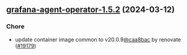 

## [grafana-agent-operator-1.5.2](https://github.com/truecharts/charts/compare/grafana-agent-operator-1.5.1...grafana-agent-operator-1.5.2) (2024-03-12)

### Chore



- update container image common to v20.0.9[@caa8bac](https://github.com/caa8bac) by renovate ([#19179](https://github.com/truecharts/charts/issues/19179))